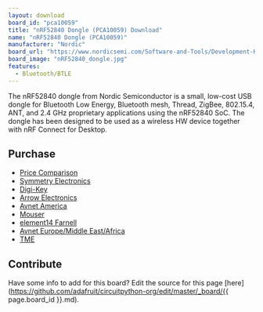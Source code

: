 ```yaml
---
layout: download
board_id: "pca10059"
title: "nRF52840 Dongle (PCA10059) Download"
name: "nRF52840 Dongle (PCA10059)"
manufacturer: "Nordic"
board_url: "https://www.nordicsemi.com/Software-and-Tools/Development-Kits/nRF52840-Dongle"
board_image: "nRF52840_dongle.jpg"
features:
  - Bluetooth/BTLE
---
```


The nRF52840 dongle from Nordic Semiconductor is a small, low-cost USB dongle for Bluetooth Low Energy, Bluetooth mesh, Thread, ZigBee, 802.15.4, ANT, and 2.4 GHz proprietary applications using the nRF52840 SoC. The dongle has been designed to be used as a wireless HW device together with nRF Connect for Desktop.

## Purchase
* [Price Comparison](https://www.nordicsemi.com/About-us/BuyOnline?search_token=nRF52840DONGLE)
* [Symmetry Electronics](https://www.semiconductorstore.com/cart/pc/viewPrd.asp?idproduct=94964&utm_source=OemSecrets&utm_medium=compref&utm_campaign=OemSecrets&utm_term=NRF52840-DONGLE)
* [Digi-Key](https://www.digikey.com/product-detail/en/nordic-semiconductor-asa/NRF52840-DONGLE/1490-1073-ND/9491124?utm_source=oemsecrets&utm_medium=aggregator&utm_campaign=buynow)
* [Arrow Electronics](https://www.arrow.com/en/products/nrf52840-dongle/nordic-semiconductor?utm_source=oemsecrets&utm_medium=aggregator&utm_campaign=oemsecrets_2019_arrow&utm_content=inv_listing&utm_keyword=NRF52840-DONGLE)
* [Avnet America](https://www.avnet.com/shop/us/products/nordic-semiconductor/nrf52840-dongle-3074457345635709668?CMP=EMA_OEMSecrets_inventoryfeed_VSE)
* [Mouser](https://www.mouser.co.uk/ProductDetail/Nordic-Semiconductor/nRF52840-Dongle?qs=gTYE2QTfZfTbdrOaMHWEZg==&utm_source=OEMSECRETS&utm_medium=aggregator&utm_campaign=nRF52840-Dongle&utm_term=nRF52840DONGLE&utm_content=Nordic+Semiconductor)
* [element14 Farnell](https://sg.element14.com/nordic-semiconductor/nrf52840-dongle/bluetooth-module-v5-2mbps/dp/2902521?CMP=GRHB-OEMSECRETS)
* [Avnet Europe/Middle East/Africa](https://www.avnet.com/shop/emea/products/nordic-semiconductor/nrf52840-dongle-3074457345635584192?c=EUR&r=EMEA&CMP=EMEA_OEMSecrets_inventoryfeed_VSE)
* [TME](https://www.tme.eu/en/details/nrf52840-dongle/development-kits-for-data-transmission/nordic-semiconductor/?utm_source=oemsecrets.com&utm_medium=cpc&utm_campaign=compare-2020-01)

## Contribute

Have some info to add for this board? Edit the source for this page [here](https://github.com/adafruit/circuitpython-org/edit/master/_board/{{ page.board_id }}.md).
